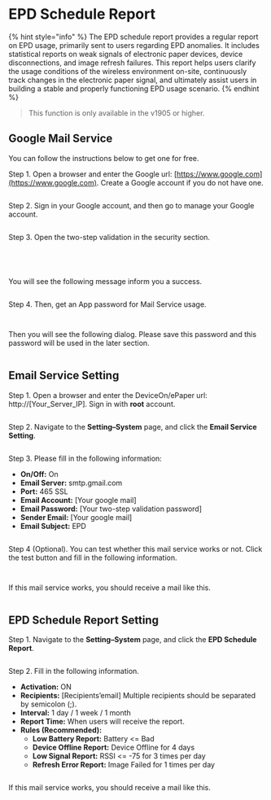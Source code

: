 # EPD Schedule Report

{% hint style="info" %}
The EPD schedule report provides a regular report on EPD usage, primarily sent to users regarding EPD anomalies. It includes statistical reports on weak signals of electronic paper devices, device disconnections, and image refresh failures. This report helps users clarify the usage conditions of the wireless environment on-site, continuously track changes in the electronic paper signal, and ultimately assist users in building a stable and properly functioning EPD usage scenario.
{% endhint %}

> This function is only available in the v1905 or higher.

## Google Mail Service

You can follow the instructions below to get one for free.

Step 1. Open a browser and enter the Google url: [https://www.google.com](https://www.google.com). Create a Google account if you do not have one.

<figure><img src="../../.gitbook/assets/image (109).png" alt=""><figcaption></figcaption></figure>

Step 2. Sign in your Google account, and then go to manage your Google account.

<figure><img src="../../.gitbook/assets/image (110).png" alt=""><figcaption></figcaption></figure>

&#x20;

Step 3. Open the two-step validation in the security section.

<figure><img src="../../.gitbook/assets/image (111).png" alt=""><figcaption></figcaption></figure>

<figure><img src="../../.gitbook/assets/image (113).png" alt=""><figcaption></figcaption></figure>

<figure><img src="../../.gitbook/assets/image (114).png" alt=""><figcaption></figcaption></figure>

&#x20;

<figure><img src="../../.gitbook/assets/image (115).png" alt=""><figcaption></figcaption></figure>

You will see the following message inform you a success.

<figure><img src="../../.gitbook/assets/image (116).png" alt=""><figcaption></figcaption></figure>

Step 4. Then, get an App password for Mail Service usage.

<figure><img src="../../.gitbook/assets/image (117).png" alt=""><figcaption></figcaption></figure>

<figure><img src="../../.gitbook/assets/image (118).png" alt=""><figcaption></figcaption></figure>

Then you will see the following dialog. Please save this password and this password will be used in the later section.

<figure><img src="../../.gitbook/assets/image (306).png" alt=""><figcaption></figcaption></figure>

## Email Service Setting

Step 1. Open a browser and enter the DeviceOn/ePaper url: http://\[Your\_Server\_IP]. Sign in with **root** account.

<figure><img src="../../.gitbook/assets/image (104).png" alt=""><figcaption></figcaption></figure>

Step 2. Navigate to the **Setting–System** page, and click the **Email Service Setting**.

<figure><img src="../../.gitbook/assets/image (105).png" alt=""><figcaption></figcaption></figure>

Step 3. Please fill in the following information:

* **On/Off:** On
* **Email Server:** smtp.gmail.com
* **Port:** 465 SSL
* **Email Account:** \[Your google mail]
* **Email Password:** \[Your two-step validation password]
* **Sender Email:** \[Your google mail]
* **Email Subject:** EPD

<figure><img src="../../.gitbook/assets/image (106).png" alt=""><figcaption></figcaption></figure>

Step 4 (Optional). You can test whether this mail service works or not. Click the test button and fill in the following information.

<figure><img src="../../.gitbook/assets/image (107).png" alt=""><figcaption></figcaption></figure>

<figure><img src="../../.gitbook/assets/image (108).png" alt=""><figcaption></figcaption></figure>

If this mail service works, you should receive a mail like this.

<figure><img src="../../.gitbook/assets/image (307).png" alt=""><figcaption></figcaption></figure>

## EPD Schedule Report Setting

Step 1. Navigate to the **Setting–System** page, and click the **EPD Schedule Report**.

<figure><img src="../../.gitbook/assets/image (102).png" alt=""><figcaption></figcaption></figure>

Step 2. Fill in the following information.

* **Activation:** ON
* **Recipients:** \[Recipients’email] Multiple recipients should be separated by semicolon (;).
* **Interval:** 1 day / 1 week / 1 month
* **Report Time:** When users will receive the report.
* **Rules (Recommended):**
  * **Low Battery Report:** Battery <= Bad
  * **Device Offline Report:** Device Offline for 4 days
  * **Low Signal Report:** RSSI <= -75 for 3 times per day
  * &#x20;**Refresh Error Report:** Image Failed for 1 times per day

<figure><img src="../../.gitbook/assets/image (308).png" alt=""><figcaption></figcaption></figure>

If this mail service works, you should receive a mail like this.

<figure><img src="../../.gitbook/assets/image (309).png" alt=""><figcaption></figcaption></figure>
